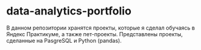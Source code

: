 # data-analytics-portfolio

В данном репозитории хранятся проекты, которые я сделал обучаясь в Яндекс Практикуме, а также пет-проекты. Представлены проекты, сделанные на PasgreSQL и Python (pandas).
